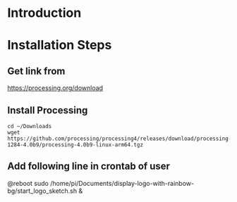 
# Introduction

# Installation Steps

## Get link from
https://processing.org/download

## Install Processing
```
cd ~/Downloads
wget https://github.com/processing/processing4/releases/download/processing-1284-4.0b9/processing-4.0b9-linux-arm64.tgz
```


## Add following line in crontab of user
@reboot sudo /home/pi/Documents/display-logo-with-rainbow-bg/start_logo_sketch.sh &


